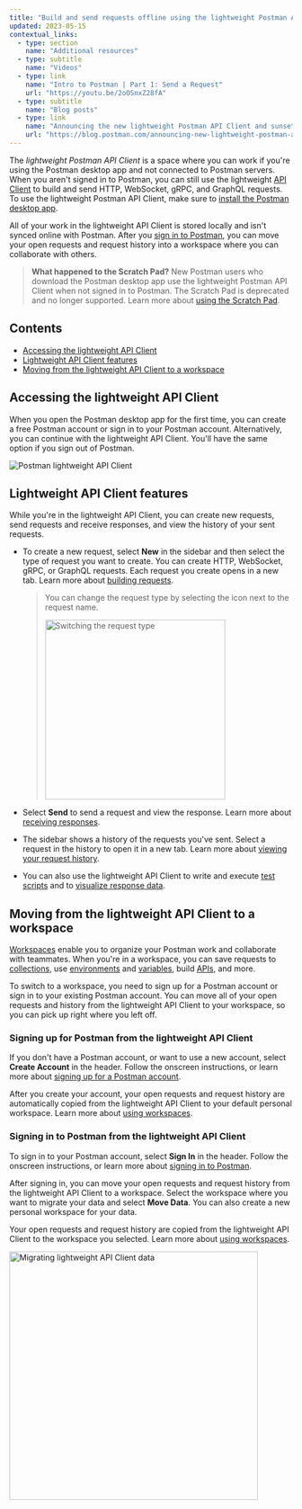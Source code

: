 ```yaml
---
title: "Build and send requests offline using the lightweight Postman API Client"
updated: 2023-05-15
contextual_links:
  - type: section
    name: "Additional resources"
  - type: subtitle
    name: "Videos"
  - type: link
    name: "Intro to Postman | Part 1: Send a Request"
    url: "https://youtu.be/2oOSnxZ28fA"
  - type: subtitle
    name: "Blog posts"
  - type: link
    name: "Announcing the new lightweight Postman API Client and sunsetting Scratch Pad"
    url: "https://blog.postman.com/announcing-new-lightweight-postman-api-client/"
---
```



The _lightweight Postman API Client_ is a space where you can work if you're using the Postman desktop app and not connected to Postman servers. When you aren't signed in to Postman, you can still use the lightweight [API Client](https://www.postman.com/api-platform/api-client/) to build and send HTTP, WebSocket, gRPC, and GraphQL requests. To use the lightweight Postman API Client, make sure to [install the Postman desktop app](/docs/getting-started/installation/installation-and-updates/).

All of your work in the lightweight API Client is stored locally and isn't synced online with Postman. After you [sign in to Postman](/docs/getting-started/installation/postman-account/), you can move your open requests and request history into a workspace where you can collaborate with others.

> **What happened to the Scratch Pad?** New Postman users who download the Postman desktop app use the lightweight Postman API Client when not signed in to Postman. The Scratch Pad is deprecated and no longer supported. Learn more about [using the Scratch Pad](/docs/getting-started/basics/using-scratch-pad/).

## Contents

* [Accessing the lightweight API Client](#accessing-the-lightweight-api-client)
* [Lightweight API Client features](#lightweight-api-client-features)
* [Moving from the lightweight API Client to a workspace](#moving-from-the-lightweight-api-client-to-a-workspace)

## Accessing the lightweight API Client

When you open the Postman desktop app for the first time, you can create a free Postman account or sign in to your Postman account. Alternatively, you can continue with the lightweight API Client. You'll have the same option if you sign out of Postman.

<img alt="Postman lightweight API Client" src="https://assets.postman.com/postman-docs/v10/api-client-v10-14.jpg">

## Lightweight API Client features

While you're in the lightweight API Client, you can create new requests, send requests and receive responses, and view the history of your sent requests.

* To create a new request, select **New** in the sidebar and then select the type of request you want to create. You can create HTTP, WebSocket, gRPC, or GraphQL requests. Each request you create opens in a new tab. Learn more about [building requests](/docs/sending-requests/requests/).

    > You can change the request type by selecting the icon next to the request name.
    >
    > <img alt="Switching the request type" src="https://assets.postman.com/postman-docs/v10/api-client-switch-request-type-v10-14.jpg" width="320px">

* Select **Send** to send a request and view the response. Learn more about [receiving responses](/docs/sending-requests/response-data/responses/).

* The sidebar shows a history of the requests you've sent. Select a request in the history to open it in a new tab. Learn more about [viewing your request history](/docs/getting-started/basics/navigating-postman/#history).

* You can also use the lightweight API Client to write and execute [test scripts](/docs/writing-scripts/pre-request-scripts/) and to [visualize response data](/docs/sending-requests/response-data/visualizer/).

## Moving from the lightweight API Client to a workspace

[Workspaces](/docs/collaborating-in-postman/using-workspaces/managing-workspaces/) enable you to organize your Postman work and collaborate with teammates. When you're in a workspace, you can save requests to [collections](/docs/collections/using-collections/), use [environments](/docs/sending-requests/variables/managing-environments/) and [variables](/docs/sending-requests/variables/variables/), build [APIs](/docs/designing-and-developing-your-api/the-api-workflow/), and more.

To switch to a workspace, you need to sign up for a Postman account or sign in to your existing Postman account. You can move all of your open requests and history from the lightweight API Client to your workspace, so you can pick up right where you left off.

### Signing up for Postman from the lightweight API Client

If you don't have a Postman account, or want to use a new account, select **Create Account** in the header. Follow the onscreen instructions, or learn more about [signing up for a Postman account](/docs/getting-started/installation/postman-account/#signing-up-for-a-postman-account).

After you create your account, your open requests and request history are automatically copied from the lightweight API Client to your default personal workspace. Learn more about [using workspaces](/docs/collaborating-in-postman/using-workspaces/managing-workspaces/).

### Signing in to Postman from the lightweight API Client

To sign in to your Postman account, select **Sign In** in the header. Follow the onscreen instructions, or learn more about [signing in to Postman](/docs/getting-started/installation/postman-account/#signing-in-to-postman).

After signing in, you can move your open requests and request history from the lightweight API Client to a workspace. Select the workspace where you want to migrate your data and select **Move Data**. You can also create a new personal workspace for your data.

Your open requests and request history are copied from the lightweight API Client to the workspace you selected. Learn more about [using workspaces](/docs/collaborating-in-postman/using-workspaces/managing-workspaces/).

<img alt="Migrating lightweight API Client data" src="https://assets.postman.com/postman-docs/v10/api-client-migrate-data-v10-14.jpg" width="442px">
